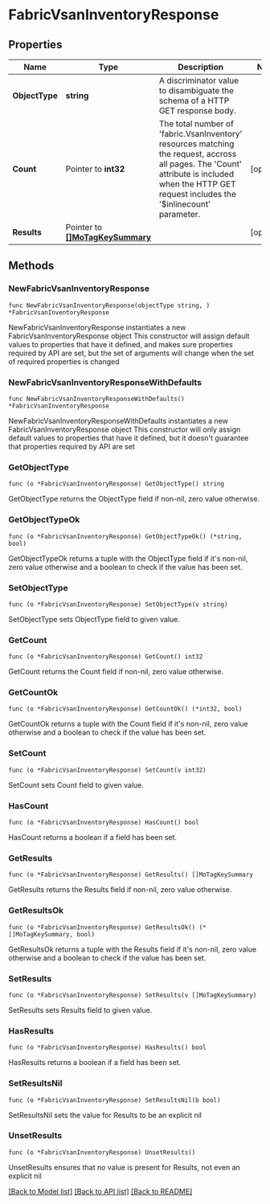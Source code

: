 # FabricVsanInventoryResponse

## Properties

Name | Type | Description | Notes
------------ | ------------- | ------------- | -------------
**ObjectType** | **string** | A discriminator value to disambiguate the schema of a HTTP GET response body. | 
**Count** | Pointer to **int32** | The total number of &#39;fabric.VsanInventory&#39; resources matching the request, accross all pages. The &#39;Count&#39; attribute is included when the HTTP GET request includes the &#39;$inlinecount&#39; parameter. | [optional] 
**Results** | Pointer to [**[]MoTagKeySummary**](MoTagKeySummary.md) |  | [optional] 

## Methods

### NewFabricVsanInventoryResponse

`func NewFabricVsanInventoryResponse(objectType string, ) *FabricVsanInventoryResponse`

NewFabricVsanInventoryResponse instantiates a new FabricVsanInventoryResponse object
This constructor will assign default values to properties that have it defined,
and makes sure properties required by API are set, but the set of arguments
will change when the set of required properties is changed

### NewFabricVsanInventoryResponseWithDefaults

`func NewFabricVsanInventoryResponseWithDefaults() *FabricVsanInventoryResponse`

NewFabricVsanInventoryResponseWithDefaults instantiates a new FabricVsanInventoryResponse object
This constructor will only assign default values to properties that have it defined,
but it doesn't guarantee that properties required by API are set

### GetObjectType

`func (o *FabricVsanInventoryResponse) GetObjectType() string`

GetObjectType returns the ObjectType field if non-nil, zero value otherwise.

### GetObjectTypeOk

`func (o *FabricVsanInventoryResponse) GetObjectTypeOk() (*string, bool)`

GetObjectTypeOk returns a tuple with the ObjectType field if it's non-nil, zero value otherwise
and a boolean to check if the value has been set.

### SetObjectType

`func (o *FabricVsanInventoryResponse) SetObjectType(v string)`

SetObjectType sets ObjectType field to given value.


### GetCount

`func (o *FabricVsanInventoryResponse) GetCount() int32`

GetCount returns the Count field if non-nil, zero value otherwise.

### GetCountOk

`func (o *FabricVsanInventoryResponse) GetCountOk() (*int32, bool)`

GetCountOk returns a tuple with the Count field if it's non-nil, zero value otherwise
and a boolean to check if the value has been set.

### SetCount

`func (o *FabricVsanInventoryResponse) SetCount(v int32)`

SetCount sets Count field to given value.

### HasCount

`func (o *FabricVsanInventoryResponse) HasCount() bool`

HasCount returns a boolean if a field has been set.

### GetResults

`func (o *FabricVsanInventoryResponse) GetResults() []MoTagKeySummary`

GetResults returns the Results field if non-nil, zero value otherwise.

### GetResultsOk

`func (o *FabricVsanInventoryResponse) GetResultsOk() (*[]MoTagKeySummary, bool)`

GetResultsOk returns a tuple with the Results field if it's non-nil, zero value otherwise
and a boolean to check if the value has been set.

### SetResults

`func (o *FabricVsanInventoryResponse) SetResults(v []MoTagKeySummary)`

SetResults sets Results field to given value.

### HasResults

`func (o *FabricVsanInventoryResponse) HasResults() bool`

HasResults returns a boolean if a field has been set.

### SetResultsNil

`func (o *FabricVsanInventoryResponse) SetResultsNil(b bool)`

 SetResultsNil sets the value for Results to be an explicit nil

### UnsetResults
`func (o *FabricVsanInventoryResponse) UnsetResults()`

UnsetResults ensures that no value is present for Results, not even an explicit nil

[[Back to Model list]](../README.md#documentation-for-models) [[Back to API list]](../README.md#documentation-for-api-endpoints) [[Back to README]](../README.md)


